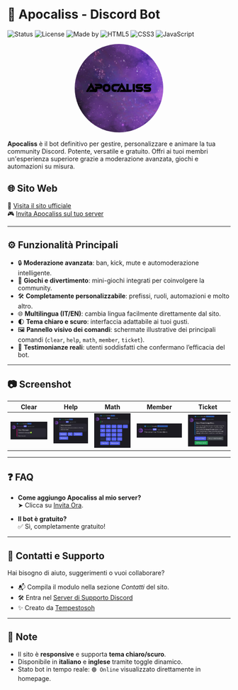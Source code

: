 # 🤖 Apocaliss - Discord Bot

![Status](https://img.shields.io/badge/status-attivo-red?style=flat-square)
![License](https://img.shields.io/badge/license-MIT-blue?style=flat-square)
![Made by](https://img.shields.io/badge/made%20by-Tempestosoh-red?style=flat-square)
![HTML5](https://img.shields.io/badge/HTML5-%23E34F26?logo=html5&logoColor=white&style=flat-square)
![CSS3](https://img.shields.io/badge/CSS3-%231572B6?logo=css3&logoColor=white&style=flat-square)
![JavaScript](https://img.shields.io/badge/JavaScript-%23F7DF1E?logo=javascript&logoColor=black&style=flat-square)

<p align="center">
  <img src="logo.webp" alt="Logo Apocaliss" width="200" style="border-radius: 50%;" />
</p>

**Apocaliss** è il bot definitivo per gestire, personalizzare e animare la tua community Discord. Potente, versatile e gratuito. Offri ai tuoi membri un'esperienza superiore grazie a moderazione avanzata, giochi e automazioni su misura.

## 🌐 Sito Web

🔗 [Visita il sito ufficiale](https://tuosito.github.io)  
🎮 [Invita Apocaliss sul tuo server](https://discord.com/oauth2/authorize?client_id=1039915454489170032&scope=bot%20applications.commands&permissions=2146958847)

---

## ⚙️ Funzionalità Principali

- 🔒 **Moderazione avanzata**: ban, kick, mute e automoderazione intelligente.
- 🎉 **Giochi e divertimento**: mini-giochi integrati per coinvolgere la community.
- 🛠️ **Completamente personalizzabile**: prefissi, ruoli, automazioni e molto altro.
- 🌐 **Multilingua (IT/EN)**: cambia lingua facilmente direttamente dal sito.
- 🌓 **Tema chiaro e scuro**: interfaccia adattabile ai tuoi gusti.
- 🖼️ **Pannello visivo dei comandi**: schermate illustrative dei principali comandi (`clear`, `help`, `math`, `member`, `ticket`).
- 💬 **Testimonianze reali**: utenti soddisfatti che confermano l’efficacia del bot.

---

## 📷 Screenshot

| Clear | Help | Math | Member | Ticket |
|:-----:|:----:|:----:|:------:|:------:|
| ![](clear.jpg) | ![](help.jpg) | ![](math.jpg) | ![](member.jpg) | ![](ticket.jpg) |

---

## ❓ FAQ

- **Come aggiungo Apocaliss al mio server?**  
  ➤ Clicca su [Invita Ora](https://discord.com/oauth2/authorize?client_id=1039915454489170032&scope=bot%20applications.commands&permissions=2146958847).

- **Il bot è gratuito?**  
  ✅ Sì, completamente gratuito!

---

## 📧 Contatti e Supporto

Hai bisogno di aiuto, suggerimenti o vuoi collaborare?

- 📬 Compila il modulo nella sezione *Contatti* del sito.
- 🛠️ Entra nel [Server di Supporto Discord](https://discord.com/invite/zGUR2wtWSQ)
- ✨ Creato da [Tempestosoh](https://tempestosoh.github.io/portfolio/homepage.html)

---

## 📌 Note

- Il sito è **responsive** e supporta **tema chiaro/scuro**.
- Disponibile in **italiano** e **inglese** tramite toggle dinamico.
- Stato bot in tempo reale: `🟢 Online` visualizzato direttamente in homepage.
